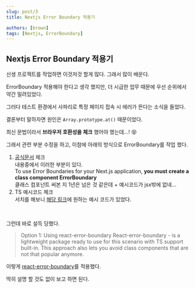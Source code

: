 ```yaml
---
slug: post/3
title: Nextjs Error Boundary 적용기

authors: [brown]
tags: [Nextjs, ErrorBoundary]
---
```


## Nextjs Error Boundary 적용기

신생 프로젝트를 작업하면 이것저것 할게 많다. 그래서 많이 배운다.

ErrorBoundary 적용해야 한다고 생각 했지만, 더 시급한 업무 때문에 우선 순위에서 약간 밀려있었다.

그러다 테스트 환경에서 사파리로 특정 페이지 접속 시 에러가 뜬다는 소식을 들었다.

결론부터 말하자면 원인은 `Array.prototype.at()` 때문이었다.

최신 문법이라서 **브라우저 호환성을 체크** 했어야 했는데...! 😵

그래서 관련 부분 수정을 하고, 이참에 아래의 방식으로 ErrorBoundary를 작업 했다.

1. [공식문서](https://nextjs.org/docs/advanced-features/error-handling) 체크 <br />
   내용중에서 이러한 부분이 있다.<br/>
   To use Error Boundaries for your Next.js application, **you must create a class component ErrorBoundary** <br/>
   클래스 컴포넌트 써본 지 1년은 넘은 것 같은데 + 예시코드가 jsx밖에 없네...
2. TS 예시코드 체크 <br />
   서치를 해보니 [해당 링크](https://react-typescript-cheatsheet.netlify.app/docs/basic/getting-started/error_boundaries/)에 원하는 예시 코드가 있었다.

<br />

그런데 바로 설득 당했다.

> Option 1: Using react-error-boundary
> React-error-boundary - is a lightweight package ready to use for this scenario with TS support built-in. This approach also lets you avoid class components that are not that popular anymore.

이렇게 [react-error-boundary](https://github.com/bvaughn/react-error-boundary)를 적용했다.

딱히 설명 할 것도 없이 보고 하면 된다.

